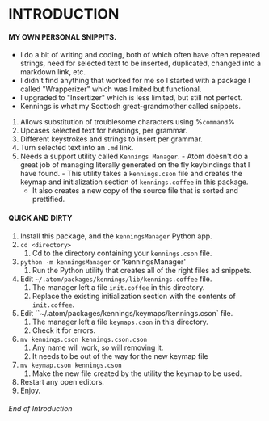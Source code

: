# INTRODUCTION

#### MY OWN PERSONAL SNIPPITS.
  - I do a bit of writing and coding, both of which often have often repeated strings, need for selected text to be inserted, duplicated, changed into a markdown link, etc.
  - I didn't find anything that worked for me so I started with a package I called "Wrapperizer" which was limited but functional.
  - I upgraded to "Insertizer" which is less limited, but still not perfect.
  - Kennings is what my Scottosh great-grandmother called snippets.
  1. Allows substitution of troublesome characters using %`command`%
  2. Upcases selected text for headings, per grammar.
  3. Different keystrokes and strings to insert per grammar.
  4. Turn selected text into an `.md` link.
  5. Needs a support utility called `Kennings Manager`.
    - Atom doesn't do a great job of managing literally generated on the fly keybindings that I have found.
    - This utility takes a `kennings.cson` file and creates the keymap and initialization section of `kennings.coffee` in this package.
      - It also creates a new copy of the source file that is sorted and prettified.

#### QUICK AND DIRTY
  1. Install this package, and the `kenningsManager` Python app.
  2. `cd <directory>` 
     1. Cd to the directory containing your `kennings.cson` file.
  3. `python -m kenningsManager` or 'kenningsManager'
     1. Run the Python utility that creates all of the right files ad snippets.
  4. Edit `~/.atom/packages/kennings/lib/kennings.coffee` file.
     1. The manager left a file `init.coffee` in this directory.
     2. Replace the existing initialization section with the contents of `init.coffee`.
  5. Edit ``~/.atom/packages/kennings/keymaps/kennings.cson` file.
     1. The manager left a file `keymaps.cson` in this directory.
     2. Check it for errors.
  6. `mv kennings.cson kennings.cson.cson`
     1. Any name will work, so will removing it.
     2. It needs to be out of the way for the new keymap file
  7. `mv keymap.cson kennings.cson`
     1. Make the new file created by the utility the keymap to be used.
  8. Restart any open editors.
  9. Enjoy.


###### End of Introduction
